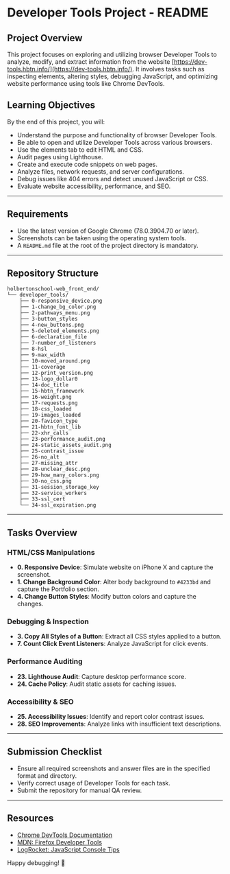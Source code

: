 # Developer Tools Project - README

## Project Overview

This project focuses on exploring and utilizing browser Developer Tools to analyze, modify, and extract information from the website [https://dev-tools.hbtn.info/](https://dev-tools.hbtn.info/). It involves tasks such as inspecting elements, altering styles, debugging JavaScript, and optimizing website performance using tools like Chrome DevTools.

## Learning Objectives
By the end of this project, you will:
- Understand the purpose and functionality of browser Developer Tools.
- Be able to open and utilize Developer Tools across various browsers.
- Use the elements tab to edit HTML and CSS.
- Audit pages using Lighthouse.
- Create and execute code snippets on web pages.
- Analyze files, network requests, and server configurations.
- Debug issues like 404 errors and detect unused JavaScript or CSS.
- Evaluate website accessibility, performance, and SEO.

---

## Requirements
- Use the latest version of Google Chrome (78.0.3904.70 or later).
- Screenshots can be taken using the operating system tools.
- A `README.md` file at the root of the project directory is mandatory.

---

## Repository Structure

```
holbertonschool-web_front_end/
└── developer_tools/
    ├── 0-responsive_device.png
    ├── 1-change_bg_color.png
    ├── 2-pathways_menu.png
    ├── 3-button_styles
    ├── 4-new_buttons.png
    ├── 5-deleted_elements.png
    ├── 6-declaration_file
    ├── 7-number_of_listeners
    ├── 8-hsl
    ├── 9-max_width
    ├── 10-moved_around.png
    ├── 11-coverage
    ├── 12-print_version.png
    ├── 13-logo_dollar0
    ├── 14-doc_title
    ├── 15-hbtn_framework
    ├── 16-weight.png
    ├── 17-requests.png
    ├── 18-css_loaded
    ├── 19-images_loaded
    ├── 20-favicon_type
    ├── 21-hbtn_font_lib
    ├── 22-xhr_calls
    ├── 23-performance_audit.png
    ├── 24-static_assets_audit.png
    ├── 25-contrast_issue
    ├── 26-no_alt
    ├── 27-missing_attr
    ├── 28-unclear_desc.png
    ├── 29-how_many_colors.png
    ├── 30-no_css.png
    ├── 31-session_storage_key
    ├── 32-service_workers
    ├── 33-ssl_cert
    └── 34-ssl_expiration.png
```

---

## Tasks Overview
### HTML/CSS Manipulations
- **0. Responsive Device**: Simulate website on iPhone X and capture the screenshot.
- **1. Change Background Color**: Alter body background to `#4233bd` and capture the Portfolio section.
- **4. Change Button Styles**: Modify button colors and capture the changes.

### Debugging & Inspection
- **3. Copy All Styles of a Button**: Extract all CSS styles applied to a button.
- **7. Count Click Event Listeners**: Analyze JavaScript for click events.

### Performance Auditing
- **23. Lighthouse Audit**: Capture desktop performance score.
- **24. Cache Policy**: Audit static assets for caching issues.

### Accessibility & SEO
- **25. Accessibility Issues**: Identify and report color contrast issues.
- **28. SEO Improvements**: Analyze links with insufficient text descriptions.

---

## Submission Checklist
- Ensure all required screenshots and answer files are in the specified format and directory.
- Verify correct usage of Developer Tools for each task.
- Submit the repository for manual QA review.

---

## Resources
- [Chrome DevTools Documentation](https://developer.chrome.com/docs/devtools/)
- [MDN: Firefox Developer Tools](https://developer.mozilla.org/en-US/docs/Tools)
- [LogRocket: JavaScript Console Tips](https://blog.logrocket.com/)

Happy debugging! 🎉
